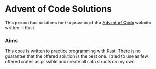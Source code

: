 # Advent of Code Solutions
This project has solutions for the puzzles of the [Advent of Code](https://adventofcode.com/) website written in Rust.

### Aims
This code is written to practice programming with Rust.
There is no guarantee that the offered solution is the best one.
I tried to use as few offered crates as possible and create all data structs on my own.
